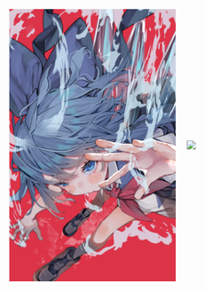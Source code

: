 <div style="display: flex; align-items: center;">
  <!-- 左边的本地图片 -->
  <img src="./image1.jpg" width="300" style="margin-right: 20px;" />

  <!-- 右边的 getloli 图 -->
  <img src="https://count.getloli.com/@starhui70520?name=starhui70520&theme=asoul&padding=5&offset=0&align=center&scale=2&pixelated=1&darkmode=auto&num=70520" />
</div>
